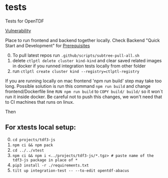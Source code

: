 # tests
Tests for OpenTDF

[Vulnerability](vulnerability)

Place to run frontend and backend together locally.
Check Backend "Quick Start and Development" for [Prerequisites](https://github.com/opentdf/backend#prerequisites)

0) To pull latest repos run `.github/scripts/subtree-pull-all.sh`
1) delete `ctlptl delete cluster kind-kind` and clear saved related images in docker if you runned integration tests locally from other folder
2) run `ctlptl create cluster kind --registry=ctlptl-registry`

If you are running locally on mac frontend 'npm run build' step may take too long. Possible solution is run this
command `npm run build` and change frontend/Dockerfile line `RUN npm run build` to `COPY build/ build/` so it won`t
run it inside docker. Be careful not to push this changes, we won't need that to CI machines that runs on linux.

Then

## For xtests local setup:
0) `cd projects/tdf3-js`
1) `npm ci && npm pack`
2) `cd ../../xtest`
3) `npm ci && npm i <../projects/tdf3-js/*.tgz> # paste name of the tdf3-js package in place of *`
4) `pip3 install -r ./requirements.txt`
5) `tilt up integration-test -- --to-edit opentdf-abacus`

